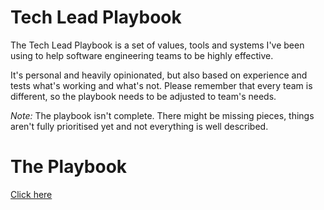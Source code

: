 # Tech Lead Playbook

The Tech Lead Playbook is a set of values, tools and systems I've been using to help software engineering teams to be highly effective.

It's personal and heavily opinionated, but also based on experience and tests what's working and what's not. Please remember that every team is different, so the playbook needs to be adjusted to team's needs.

*Note:* The playbook isn't complete. There might be missing pieces, things aren't fully prioritised yet and not everything is well described.

# The Playbook
[Click here](PLAYBOOK.md)
